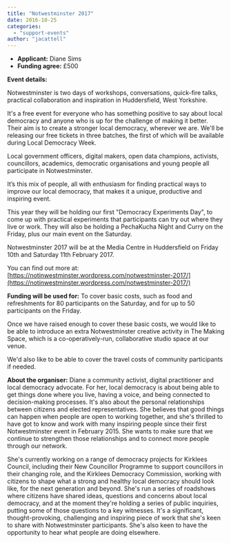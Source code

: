 ```yaml
---
title: "Notwestminster 2017"
date: 2016-10-25
categories: 
  - "support-events"
author: "jacattell"
---
```


- **Applicant:** Diane Sims
- **Funding agree:** £500

**Event details:**

Notwestminster is two days of workshops, conversations, quick-fire talks, practical collaboration and inspiration in Huddersfield, West Yorkshire.

It's a free event for everyone who has something positive to say about local democracy and anyone who is up for the challenge of making it better. Their aim is to create a stronger local democracy, wherever we are. We'll be releasing our free tickets in three batches, the first of which will be available during Local Democracy Week.

Local government officers, digital makers, open data champions, activists, councillors, academics, democratic organisations and young people all participate in Notwestminster.

It’s this mix of people, all with enthusiasm for finding practical ways to improve our local democracy, that makes it a unique, productive and inspiring event.

This year they will be holding our first "Democracy Experiments Day", to come up with practical experiments that participants can try out where they live or work. They will also be holding a PechaKucha Night and Curry on the Friday, plus our main event on the Saturday.

Notwestminster 2017 will be at the Media Centre in Huddersfield on Friday 10th and Saturday 11th February 2017.

You can find out more at: [https://notinwestminster.wordpress.com/notwestminster-2017/](https://notinwestminster.wordpress.com/notwestminster-2017/)

**Funding will be used for:** To cover basic costs, such as food and refreshments for 80 participants on the Saturday, and for up to 50 participants on the Friday.

Once we have raised enough to cover these basic costs, we would like to be able to introduce an extra Notwestminster creative activity in The Making Space, which is a co-operatively-run, collaborative studio space at our venue.

We'd also like to be able to cover the travel costs of community participants if needed.

**About the organiser:** Diane a community activist, digital practitioner and local democracy advocate. For her, local democracy is about being able to get things done where you live, having a voice, and being connected to decision-making processes. It's also about the personal relationships between citizens and elected representatives. She believes that good things can happen when people are open to working together, and she's thrilled to have got to know and work with many inspiring people since their first Notwestminster event in February 2015. She wants to make sure that we continue to strengthen those relationships and to connect more people through our network.

She's currently working on a range of democracy projects for Kirklees Council, including their New Councillor Programme to support councillors in their changing role, and the Kirklees Democracy Commission, working with citizens to shape what a strong and healthy local democracy should look like, for the next generation and beyond. She's run a series of roadshows where citizens have shared ideas, questions and concerns about local democracy, and at the moment they're holding a series of public inquiries, putting some of those questions to a key witnesses. It's a significant, thought-provoking, challenging and inspiring piece of work that she's keen to share with Notwestminster participants. She's also keen to have the opportunity to hear what people are doing elsewhere.
